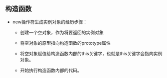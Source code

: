 ## 构造函数

* new操作符生成实例对象的经历步骤：

  - 创建一个空对象，作为将要返回的实例对象

  - 将空对象的原型指向构造函数的prototype属性

  - 将空对象赋值给构造函数内部的this关键字，也就是this关键字会指向实例对象。

  - 开始执行构造函数内部的代码。